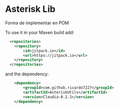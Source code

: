 
# Asterisk Lib

Forma de implementar en POM

To use it in your Maven build add:
```xml
  <repositories>
	<repository>
	    <id>jitpack.io</id>
	    <url>https://jitpack.io</url>
	</repository>
  </repositories>
```

and the dependency:

```xml
	<dependency>
	    <groupId>com.github.ricardo7227</groupId>
	    <artifactId>AsteriskUtils</artifactId>
	    <version>Claudia-0.2.1</version>
	</dependency>

```

